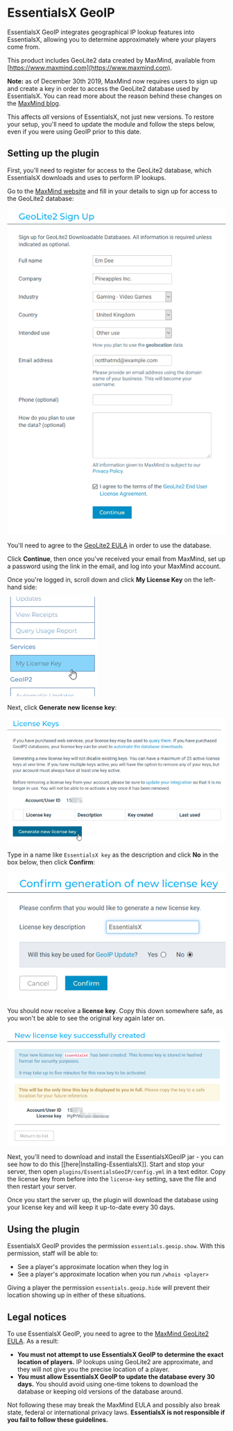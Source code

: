# EssentialsX GeoIP

EssentialsX GeoIP integrates geographical IP lookup features into EssentialsX, allowing you to determine approximately where your players come from.

<b-message>

This product includes GeoLite2 data created by MaxMind, available from [https://www.maxmind.com](https://www.maxmind.com).

</b-message>

<b-message type="is-info">

**Note:** as of December 30th 2019, MaxMind now requires users to sign up and create a key in order to access the GeoLite2 database used by EssentialsX.
You can read more about the reason behind these changes on the [MaxMind blog](https://blog.maxmind.com/2019/12/18/significant-changes-to-accessing-and-using-geolite2-databases/).

This affects *all* versions of EssentialsX, not just new versions. To restore your setup, you'll need to update the module and follow the steps below, even if you were using GeoIP prior to this date.

</b-message>

## Setting up the plugin

First, you'll need to register for access to the GeoLite2 database, which EssentialsX downloads and uses to perform IP lookups.

Go to the [MaxMind website](https://www.maxmind.com/en/geolite2/signup) and fill in your details to sign up for access to the GeoLite2 database:

![An example of a filled-in signup form. Note that providing your phone number is optional.](./images/geoip-step1.png)

You'll need to agree to the [GeoLite2 EULA](#legal-notices) in order to use the database.

Click **Continue**, then once you've received your email from MaxMind, set up a password using the link in the email, and log into your MaxMind account.

Once you're logged in, scroll down and click **My License Key** on the left-hand side:

!["My License Key" is under Security on the left-hand sidebar.](./images/geoip-step2.png)

Next, click **Generate new license key**:

![The "Generate new license key" button is below the empty table.](./images/geoip-step3.png)

Type in a name like `EssentialsX key` as the description and click **No** in the box below, then click **Confirm**:

![The description should be filled in with something to identify the key, and you should check "No" next to the GeoIP Update text.](./images/geoip-step4.png)

You should now receive a **license key**. Copy this down somewhere safe, as you won't be able to see the original key again later on.

![Copy down the license key and keep it somewhere safe.](./images/geoip-step5.png)

Next, you'll need to download and install the EssentialsXGeoIP jar - you can see how to do this [[here|Installing-EssentialsX]].
Start and stop your server, then open `plugins/EssentialsGeoIP/config.yml` in a text editor.
Copy the license key from before into the `license-key` setting, save the file and then restart your server.

Once you start the server up, the plugin will download the database using your license key and will keep it up-to-date every 30 days.

## Using the plugin

EssentialsX GeoIP provides the permission `essentials.geoip.show`. With this permission, staff will be able to:
- See a player's approximate location when they log in
- See a player's approximate location when you run `/whois <player>`

Giving a player the permission `essentials.geoip.hide` will prevent their location showing up in either of these situations.

## Legal notices

<b-message type="is-error">

To use EssentialsX GeoIP, you need to agree to the [MaxMind GeoLite2 EULA](https://www.maxmind.com/en/geolite2/eula). As a result:
- **You must not attempt to use EssentialsX GeoIP to determine the exact location of players.** IP lookups using GeoLite2 are approximate, and they will not give you the precise location of a player.
- **You must allow EssentialsX GeoIP to update the database every 30 days.** You should avoid using one-time tokens to download the database or keeping old versions of the database around.

Not following these may break the MaxMind EULA and possibly also break state, federal or international privacy laws. **EssentialsX is not responsible if you fail to follow these guidelines.**

</b-message>
